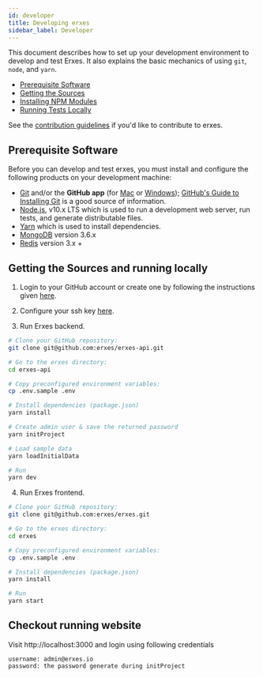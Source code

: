 ```yaml
---
id: developer
title: Developing erxes
sidebar_label: Developer
---
```


This document describes how to set up your development environment to develop and test Erxes. It also explains the basic mechanics of using `git`, `node`, and `yarn`.

* [Prerequisite Software](#prerequisite-software)
* [Getting the Sources](#getting-the-sources)
* [Installing NPM Modules](#installing-npm-modules)
* [Running Tests Locally](#running-tests-locally)

See the [contribution guidelines](contributing) if you'd like to contribute to erxes.

## Prerequisite Software
Before you can develop and test erxes, you must install and configure the following products on your development machine:

- [Git](http://git-scm.com/) and/or the **GitHub app** (for [Mac](http://mac.github.com) or [Windows](http://windows.github.com)); [GitHub's Guide to Installing Git](https://help.github.com/articles/set-up-git) is a good source of information.
- [Node.js](http://nodejs.org), v10.x LTS which is used to run a development web server, run tests, and generate distributable files.
- [Yarn](https://yarnpkg.com)  which is used to install dependencies.
- [MongoDB](https://www.mongodb.com) version 3.6.x
- [Redis](https://redis.io) version 3.x +

## Getting the Sources and running locally
1. Login to your GitHub account or create one by following the instructions given [here](https://github.com/signup/free).

2. Configure your ssh key [here](https://github.com/settings/keys).

3. Run Erxes backend.

```sh
# Clone your GitHub repository:
git clone git@github.com:erxes/erxes-api.git

# Go to the erxes directory:
cd erxes-api

# Copy preconfigured environment variables:
cp .env.sample .env

# Install dependencies (package.json)
yarn install

# Create admin user & save the returned password
yarn initProject

# Load sample data
yarn loadInitialData

# Run
yarn dev
```

4. Run Erxes frontend.

```sh
# Clone your GitHub repository:
git clone git@github.com:erxes/erxes.git

# Go to the erxes directory:
cd erxes

# Copy preconfigured environment variables:
cp .env.sample .env

# Install dependencies (package.json)
yarn install

# Run
yarn start
```

## Checkout running website

Visit http://localhost:3000 and login using following credentials

```
username: admin@erxes.io
password: the password generate during initProject
```
